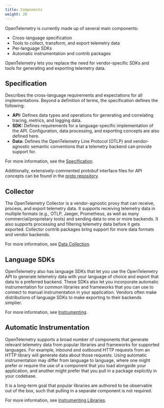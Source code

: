 ```yaml
---
title: Components
weight: 20
---
```


OpenTelemetry is currently made up of several main components:

* Cross-language specification
* Tools to collect, transform, and export telemetry data
* Per-language SDKs
* Automatic instrumentation and contrib packages

OpenTelemetry lets you replace the need for vendor-specific SDKs and tools for generating
and exporting telemetry data.

## Specification

Describes the cross-language requirements and expectations for all
implementations. Beyond a definition of terms, the specification defines the
following:

- **API:** Defines data types and operations for generating and correlating
  tracing, metrics, and logging data.
- **SDK:** Defines requirements for a language-specific implementation of the API.
  Configuration, data processing, and exporting concepts are also defined here.
- **Data:** Defines the OpenTelemetry Line Protocol (OTLP) and vendor-agnostic
  semantic conventions that a telemetry backend can provide support for.

For more information, see the [Specification](/docs/reference/specification/).

Additionally, extensively-commented protobuf interface files for API concepts
can be found in the [proto repository](https://github.com/open-telemetry/opentelemetry-proto).

## Collector

The OpenTelemetry Collector is a vendor-agnostic proxy that can receive, process,
and export telemetry data. It supports receiving telemetry data in multiple formats
(e.g., OTLP, Jaeger, Prometheus, as well as many commercial/proprietary tools)
and sending data to one or more backends. It also supports processing and filtering
telemetry data before it gets exported. Collector contrib packages bring support for
more data formats and vendor backends.

For more information, see [Data Collection](/docs/concepts/data-collection/).

## Language SDKs

OpenTelemetry also has language SDKs that let you use the OpenTelemetry API to generate
telemetry data with your language of choice and export that data to a preferred backend.
These SDKs also let you incorporate automatic instrumentation for common libraries and
frameworks that you can use to connect to manual instrumentation in your application.
Vendors often make distributions of language SDKs to make exporting to their backends
simplier.

For more information, see [Instrumenting](/docs/concepts/instrumenting).

## Automatic Instrumentation

OpenTelemetry supports a broad number of components that generate relevant telemetry data
from popular libraries and frameworks for supported languages. For example, inbound and
outbound HTTP requests from an HTTP library will generate data about those requests.
Using automatic instrumentation may differ from language to language, where one might
prefer or require the use of a component that you load alongside your application, and
another might prefer that you pull in a package explicitly in your codebase.

It is a long-term goal that popular libraries are authored to be observable out of the box,
such that pulling in a separate component is not required.

For more information, see [Instrumenting Libraries](/docs/concepts/instrumenting-library/).
